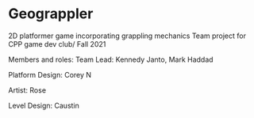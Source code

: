 # Geograppler
2D platformer game incorporating grappling mechanics
Team project for CPP game dev club/ Fall 2021

Members and roles:
Team Lead: Kennedy Janto, Mark Haddad

Platform Design: Corey N

Artist: Rose

Level Design: Caustin
